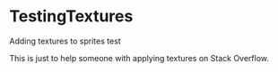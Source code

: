 # TestingTextures
Adding textures to sprites test


This is just to help someone with applying textures on Stack Overflow.
